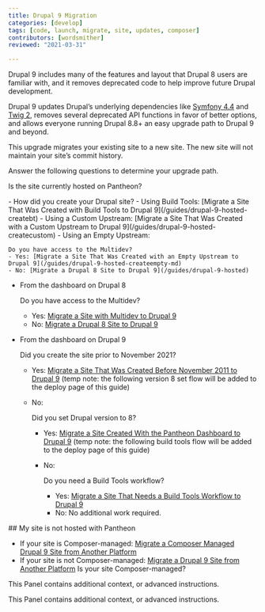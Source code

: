 ```yaml
---
title: Drupal 9 Migration
categories: [develop]
tags: [code, launch, migrate, site, updates, composer]
contributors: [wordsmither]
reviewed: "2021-03-31"

---
```

Drupal 9 includes many of the features and layout that Drupal 8 users are familiar with, and it removes deprecated code to help improve future Drupal development.

Drupal 9 updates Drupal’s underlying dependencies like [Symfony 4.4](https://symfony.com/releases/4.4) and [Twig 2](https://twig.symfony.com/doc/2.x/index.html), removes several deprecated API functions in favor of better options, and allows everyone running Drupal 8.8+ an easy upgrade path to Drupal 9 and beyond.

<Alert title="Note" type="info" >

This upgrade migrates your existing site to a new site.  The new site will not maintain your site’s commit history.

</Alert>

Answer the following questions to determine your upgrade path.

Is the site currently hosted on Pantheon?

<TabList>

<Tab title="Yes" id="hosted-yes" active={true}>
- How did you create your Drupal site?
  - Using Build Tools: [Migrate a Site That Was Created with Build Tools to Drupal 9](/guides/drupal-9-hosted-createbt)
  - Using a Custom Upstream: [Migrate a Site That Was Created with a Custom Upstream to Drupal 9](/guides/drupal-9-hosted-createcustom)
  - Using an Empty Upstream:

    Do you have access to the Multidev?
    - Yes: [Migrate a Site That Was Created with an Empty Upstream to Drupal 9](/guides/drupal-9-hosted-createempty-md)
    - No: [Migrate a Drupal 8 Site to Drupal 9](/guides/drupal-9-hosted)
  - From the dashboard on Drupal 8

    Do you have access to the Multidev?
    - Yes: [Migrate a Site with Multidev to Drupal 9](/guides/drupal-9-hosted-md)
    - No: [Migrate a Drupal 8 Site to Drupal 9](/guides/drupal-9-hosted)
  - From the dashboard on Drupal 9

    Did you create the site prior to November 2021?
    - Yes: [Migrate a Site That Was Created Before November 2011 to Drupal 9](/guides/drupal-9-hosted-pre112021) (temp note: the following version 8 set flow will be added to the deploy page of this guide)
    - No: 

      Did you set Drupal version to 8?
      - Yes: [Migrate a Site Created With the Pantheon Dashboard to Drupal 9](/guides/drupal-9-hosted-createdashboard-set8) (temp note: the following build tools flow will be added to the deploy page of this guide)
      - No: 

        Do you need a Build Tools workflow?
        - Yes: [Migrate a Site That Needs a Build Tools Workflow to Drupal 9](/guides/drupal-9-hosted-btworkflow)
        - No: No additional work required.


</Tab>
<Tab title="No" id="hosted-yes" active={true}>
## My site is not hosted with Pantheon

- If your site is Composer-managed: [Migrate a Composer Managed Drupal 9 Site from Another Platform](/guides/drupal-9-unhosted-composer)
- If your site is not Composer-managed: [Migrate a Drupal 9 Site from Another Platform](/guides/drupal-9-unhosted)
Is your site Composer-managed?

<Accordion title="Yes" id="composer-yes">

This Panel contains additional context, or advanced instructions.

</Accordion>

<Accordion title="No" id="composer-no">

This Panel contains additional context, or advanced instructions.

</Accordion>
</Tab>
</TabList>


